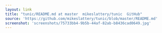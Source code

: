```yaml
---
layout: link
title: "tunic/README.md at master  mikeslattery/tunic  GitHub"
source: 'https://github.com/mikeslattery/tunic/blob/master/README.md'
screenshot: 'screenshots/75733bb4-9b5b-44af-82ab-b8436cad0649.jpg'
---
```


